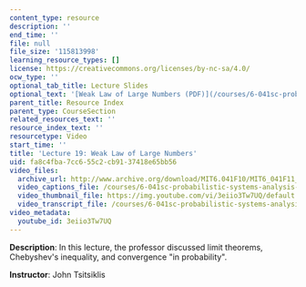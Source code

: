 ```yaml
---
content_type: resource
description: ''
end_time: ''
file: null
file_size: '115813998'
learning_resource_types: []
license: https://creativecommons.org/licenses/by-nc-sa/4.0/
ocw_type: ''
optional_tab_title: Lecture Slides
optional_text: '[Weak Law of Large Numbers (PDF)](/courses/6-041sc-probabilistic-systems-analysis-and-applied-probability-fall-2013/resources/mit6_041scf13_l19)'
parent_title: Resource Index
parent_type: CourseSection
related_resources_text: ''
resource_index_text: ''
resourcetype: Video
start_time: ''
title: 'Lecture 19: Weak Law of Large Numbers'
uid: fa8c4fba-7cc6-55c2-cb91-37418e65bb56
video_files:
  archive_url: http://www.archive.org/download/MIT6.041F10/MIT6_041F11_lec19_300k.mp4
  video_captions_file: /courses/6-041sc-probabilistic-systems-analysis-and-applied-probability-fall-2013/3eiio3Tw7UQ_captions.webvtt
  video_thumbnail_file: https://img.youtube.com/vi/3eiio3Tw7UQ/default.jpg
  video_transcript_file: /courses/6-041sc-probabilistic-systems-analysis-and-applied-probability-fall-2013/3eiio3Tw7UQ_transcript.pdf
video_metadata:
  youtube_id: 3eiio3Tw7UQ
---
```


**Description**: In this lecture, the professor discussed limit theorems, Chebyshev's inequality, and convergence "in probability".

**Instructor**: John Tsitsiklis

